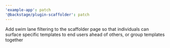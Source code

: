 ```yaml
---
'example-app': patch
'@backstage/plugin-scaffolder': patch
---
```


Add swim lane filtering to the scaffolder page so that individuals can surface specific templates to end users ahead of others, or group templates together
